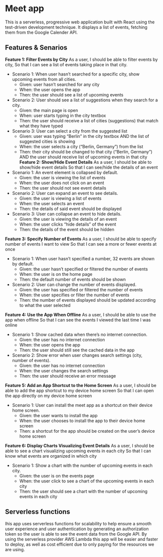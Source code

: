 # Meet app
This is a serverless, progressive web application built with React using the test-driven development technique. It displays a list of events, fetching them from the Google Calender API.
## Features & Senarios 
**Feature 1: Filter Events by City**
As a user,
I should be able to filter events by city,
So that I can see a list of events taking place in that city.
- Scenario 1: When user hasn’t searched for a specific city, show upcoming events from all cities.
    - Given: user hasn’t searched for any city
    - When: the user opens the app
    - Then: the user should see a list of upcoming events 
- Scenario 2: User should see a list of suggestions when they search for a city.
	- Given: the main page is open
	- When: user starts typing in the city textbox
	- Then: the user should receive a list of cities (suggestions) that match what they have typed
- Scenario 3: User can select a city from the suggested list
	- Given: user was typing “Berlin” in the city textbox AND the list of suggested cities is showing
	- When: the user selects a city (“Berlin, Germany”) from the list
	- Then: their city should be changed to that city (“Berlin, Germany”) AND the user should receive list of upcoming events in that city
**Feature 2: Show/Hide Event Details**
As a user,
I should be able to show/hide event details
So that I can see/hide the details of an event
- Scenario 1: An event element is collapsed by default. 
	- Given: the user is viewing the list of events
	- When: the user does not click on an event
	- Then: the user should not see event details
- Scenario 2: User can expand an event to see details.
	- Given: the user is viewing a list of events
	- When: the user selects an event 
	- Then: the details of said event should be displayed
- Scenario 3: User can collapse an event to hide details.
	- Given: the user is viewing the details of an event
	- When: the user clicks “hide details” of the event
	- Then: the details of the event should be hidden

**Feature 3: Specify Number of Events**
As a user,
I should be able to specify number of events I want to view
So that I can see a more or fewer events at once
- Scenario 1: When user hasn’t specified a number, 32 events are shown by default.
	- Given: the user hasn’t specified or filtered the number of events
	- When: the user is on the home page
	- Then: the default number of events should be shown 
- Scenario 2: User can change the number of events displayed.
	- Given: the user has specified or filtered the number of events
	- When: the user specifies or filter the number of events
	- Then: the number of events displayed should be updated according to what the user selected

**Feature 4: Use the App When Offline**
As a user, 
I should be able to use the app when offline
So that I can see the events I viewed the last time I was online
- Scenario 1: Show cached data when there’s no internet connection.
	- Given: the user has no internet connection
	- When: the user opens the app
	- Then: the user should still see the cached data in the app
- Scenario 2: Show error when user changes search settings (city, number of events).
	- Given: the user has no internet connection
	- When: the user changes the search settings
	- Then: the user should receive an error message

**Feature 5: Add an App Shortcut to the Home Screen**
As a user, 
I should be able to add the app shortcut to my device home screen
So that I can open the app directly on my device home screen 
- Scenario 1: User can install the meet app as a shortcut on their device home screen.
	- Given: the user wants to install the app 
	- When: the user chooses to install the app to their device home screen 
	- Then: a shortcut for the app should be created on the user’s device home screen 

**Feature 6: Display Charts Visualizing Event Details**
As a user, 
I should be able to see a chart visualizing upcoming events in each city
So that I can know what events are organized in which city
- Scenario 1: Show a chart with the number of upcoming events in each city.
	- Given: the user is on the events page
	- When: the user click to see a chart of the upcoming events in each city
	- Then: the user should see a chart with the number of upcoming events in each city 

## Serverless functions
Ihis app uses serverless functions for scalability to help ensure a smooth user experience and user authentication by generating an authorization token so the user is able to see the event data from the Google API. By using the serverless provider AWS Lambda this app will be easier and faster to deploy, as well as cost efficient due to only paying for the resources we are using. 